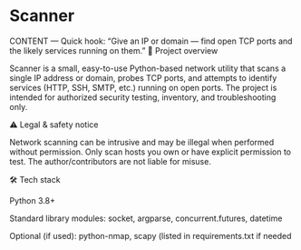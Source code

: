 # Scanner
CONTENT — Quick hook: “Give an IP or domain — find open TCP ports and the likely services running on them.”
🚀 Project overview

Scanner is a small, easy-to-use Python-based network utility that scans a single IP address or domain, probes TCP ports, and attempts to identify services (HTTP, SSH, SMTP, etc.) running on open ports. The project is intended for authorized security testing, inventory, and troubleshooting only.

⚠️ Legal & safety notice

Network scanning can be intrusive and may be illegal when performed without permission. Only scan hosts you own or have explicit permission to test. The author/contributors are not liable for misuse.

🛠 Tech stack

Python 3.8+

Standard library modules: socket, argparse, concurrent.futures, datetime

Optional (if used): python-nmap, scapy (listed in requirements.txt if needed
